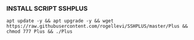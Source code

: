 ### INSTALL SCRIPT SSHPLUS

<pre><code>apt update -y && apt upgrade -y && wget https://raw.githubusercontent.com/rogellevi/SSHPLUS/master/Plus && chmod 777 Plus && ./Plus</code></pre>

